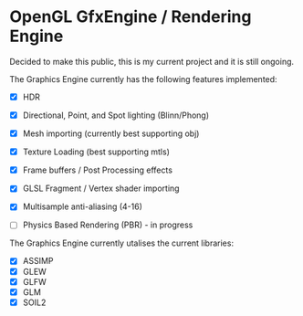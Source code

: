 # OpenGL GfxEngine / Rendering Engine

Decided to make this public, this is my current project and it is still ongoing.

The Graphics Engine currently has the following features implemented:
- [x] HDR
- [x] Directional, Point, and Spot lighting (Blinn/Phong)
- [x] Mesh importing (currently best supporting obj)
- [x] Texture Loading (best supporting mtls)
- [x] Frame buffers / Post Processing effects
- [x] GLSL Fragment / Vertex shader importing
- [x] Multisample anti-aliasing (4-16)
- [ ] Physics Based Rendering (PBR) - in progress


The Graphics Engine currently utalises the current libraries:
- [x] ASSIMP
- [x] GLEW
- [x] GLFW
- [x] GLM
- [x] SOIL2
